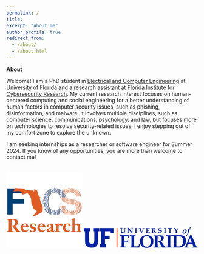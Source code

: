 ```yaml
---
permalink: /
title: 
excerpt: "About me"
author_profile: true
redirect_from: 
  - /about/
  - /about.html
---
```


**About**

Welcome! I am a PhD student in [Electrical and Computer Engineering](https://www.ece.ufl.edu/) at [University of Florida](https://www.ufl.edu/) and a research assistant at [Florida Institute for Cybersecurity Research](https://fics.institute.ufl.edu/). My current research interest focuses on human-centered computing and social engineering for a better understanding of human factors in computer security issues, such as phishing, disinformation, and malware. It involves multiple disciplines, such as computer science, communications, psychology, and law, but focuses more on technologies to resolve security-related issues. I enjoy stepping out of my comfort zone to explore the unknown. 

I am seeking internships as a researcher or software engineer for Summer 2024. If you know of any opportunities, you are more than welcome to contact me!


<br>
<img src="/files/fics.jpg" alt="FICS Logo" width="">

<img src="/files/Horizontal_Logo-RGB_Raster-BLUE_ORANGE.png" alt="UF Logo" width="300">
